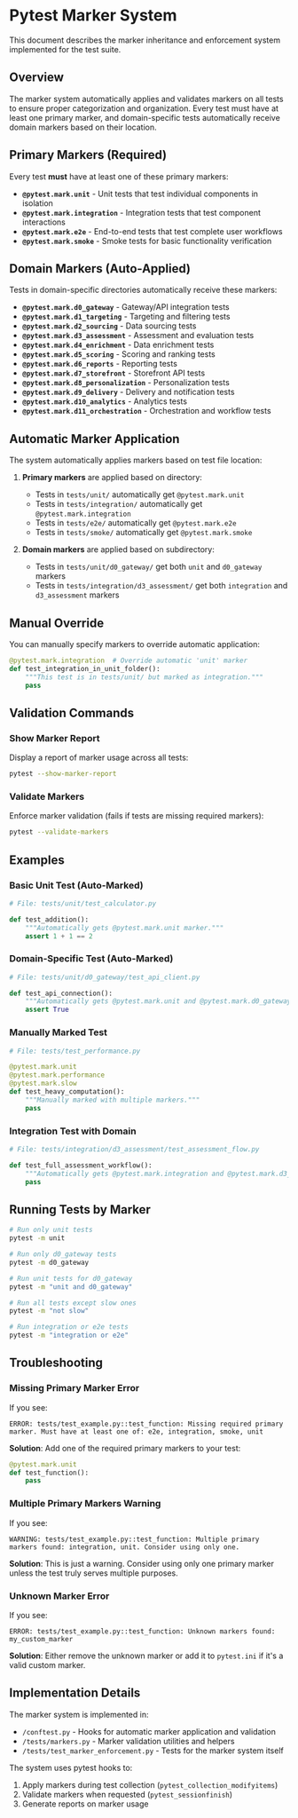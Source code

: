 # Pytest Marker System

This document describes the marker inheritance and enforcement system implemented for the test suite.

## Overview

The marker system automatically applies and validates markers on all tests to ensure proper categorization and organization. Every test must have at least one primary marker, and domain-specific tests automatically receive domain markers based on their location.

## Primary Markers (Required)

Every test **must** have at least one of these primary markers:

- **`@pytest.mark.unit`** - Unit tests that test individual components in isolation
- **`@pytest.mark.integration`** - Integration tests that test component interactions
- **`@pytest.mark.e2e`** - End-to-end tests that test complete user workflows
- **`@pytest.mark.smoke`** - Smoke tests for basic functionality verification

## Domain Markers (Auto-Applied)

Tests in domain-specific directories automatically receive these markers:

- **`@pytest.mark.d0_gateway`** - Gateway/API integration tests
- **`@pytest.mark.d1_targeting`** - Targeting and filtering tests
- **`@pytest.mark.d2_sourcing`** - Data sourcing tests
- **`@pytest.mark.d3_assessment`** - Assessment and evaluation tests
- **`@pytest.mark.d4_enrichment`** - Data enrichment tests
- **`@pytest.mark.d5_scoring`** - Scoring and ranking tests
- **`@pytest.mark.d6_reports`** - Reporting tests
- **`@pytest.mark.d7_storefront`** - Storefront API tests
- **`@pytest.mark.d8_personalization`** - Personalization tests
- **`@pytest.mark.d9_delivery`** - Delivery and notification tests
- **`@pytest.mark.d10_analytics`** - Analytics tests
- **`@pytest.mark.d11_orchestration`** - Orchestration and workflow tests

## Automatic Marker Application

The system automatically applies markers based on test file location:

1. **Primary markers** are applied based on directory:
   - Tests in `tests/unit/` automatically get `@pytest.mark.unit`
   - Tests in `tests/integration/` automatically get `@pytest.mark.integration`
   - Tests in `tests/e2e/` automatically get `@pytest.mark.e2e`
   - Tests in `tests/smoke/` automatically get `@pytest.mark.smoke`

2. **Domain markers** are applied based on subdirectory:
   - Tests in `tests/unit/d0_gateway/` get both `unit` and `d0_gateway` markers
   - Tests in `tests/integration/d3_assessment/` get both `integration` and `d3_assessment` markers

## Manual Override

You can manually specify markers to override automatic application:

```python
@pytest.mark.integration  # Override automatic 'unit' marker
def test_integration_in_unit_folder():
    """This test is in tests/unit/ but marked as integration."""
    pass
```

## Validation Commands

### Show Marker Report

Display a report of marker usage across all tests:

```bash
pytest --show-marker-report
```

### Validate Markers

Enforce marker validation (fails if tests are missing required markers):

```bash
pytest --validate-markers
```

## Examples

### Basic Unit Test (Auto-Marked)

```python
# File: tests/unit/test_calculator.py

def test_addition():
    """Automatically gets @pytest.mark.unit marker."""
    assert 1 + 1 == 2
```

### Domain-Specific Test (Auto-Marked)

```python
# File: tests/unit/d0_gateway/test_api_client.py

def test_api_connection():
    """Automatically gets @pytest.mark.unit and @pytest.mark.d0_gateway markers."""
    assert True
```

### Manually Marked Test

```python
# File: tests/test_performance.py

@pytest.mark.unit
@pytest.mark.performance
@pytest.mark.slow
def test_heavy_computation():
    """Manually marked with multiple markers."""
    pass
```

### Integration Test with Domain

```python
# File: tests/integration/d3_assessment/test_assessment_flow.py

def test_full_assessment_workflow():
    """Automatically gets @pytest.mark.integration and @pytest.mark.d3_assessment."""
    pass
```

## Running Tests by Marker

```bash
# Run only unit tests
pytest -m unit

# Run only d0_gateway tests
pytest -m d0_gateway

# Run unit tests for d0_gateway
pytest -m "unit and d0_gateway"

# Run all tests except slow ones
pytest -m "not slow"

# Run integration or e2e tests
pytest -m "integration or e2e"
```

## Troubleshooting

### Missing Primary Marker Error

If you see:
```
ERROR: tests/test_example.py::test_function: Missing required primary marker. Must have at least one of: e2e, integration, smoke, unit
```

**Solution**: Add one of the required primary markers to your test:
```python
@pytest.mark.unit
def test_function():
    pass
```

### Multiple Primary Markers Warning

If you see:
```
WARNING: tests/test_example.py::test_function: Multiple primary markers found: integration, unit. Consider using only one.
```

**Solution**: This is just a warning. Consider using only one primary marker unless the test truly serves multiple purposes.

### Unknown Marker Error

If you see:
```
ERROR: tests/test_example.py::test_function: Unknown markers found: my_custom_marker
```

**Solution**: Either remove the unknown marker or add it to `pytest.ini` if it's a valid custom marker.

## Implementation Details

The marker system is implemented in:
- `/conftest.py` - Hooks for automatic marker application and validation
- `/tests/markers.py` - Marker validation utilities and helpers
- `/tests/test_marker_enforcement.py` - Tests for the marker system itself

The system uses pytest hooks to:
1. Apply markers during test collection (`pytest_collection_modifyitems`)
2. Validate markers when requested (`pytest_sessionfinish`)
3. Generate reports on marker usage